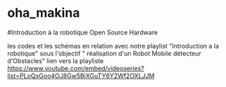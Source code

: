 # oha_makina
#Introduction à la robotique Open Source Hardware

les codes et les schémas en relation avec notre playlist "Introduction a la robotique" sous l'objectif " réalisation d'un Robot Mobile détecteur d'Obstacles" lien vers la playliste https://www.youtube.com/embed/videoseries?list=PLoQxGoo4OJ8Gw5BjXGuTY6Y2Wf2OXLJJM
